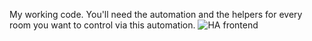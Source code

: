 My working code. You'll need the automation and the helpers for every room you want to control via this automation. 
![HA frontend](Wq6upBMpAkFb76g0DTYPg1MQ.avif)
